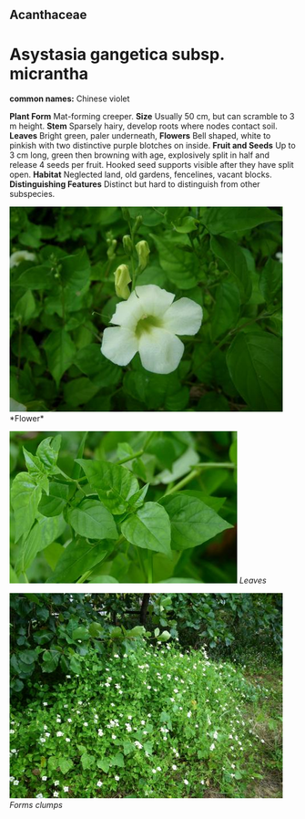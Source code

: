 ## Acanthaceae
# Asystasia gangetica subsp. micrantha
**common names:** Chinese violet

**Plant Form** Mat-forming creeper. **Size** Usually 50 cm, but can scramble to 3 m height. **Stem** Sparsely hairy, develop roots where nodes contact soil. **Leaves** Bright green, paler underneath, **Flowers** Bell shaped, white to pinkish with two distinctive purple blotches on inside. **Fruit and Seeds** Up to 3 cm long, green then browning with age, explosively split in half and release 4 seeds per fruit. Hooked seed supports visible after they have split open. **Habitat** Neglected land, old gardens, fencelines, vacant blocks. **Distinguishing Features** Distinct but hard to distinguish from other subspecies.


![Flower](4819_IMGP7515.jpg)
\*Flower* 

![Leaves](11485_P6940501.jpg)
   *Leaves* 

![Forms clumps](7007_IMGP7519.jpg)
   *Forms clumps* 

